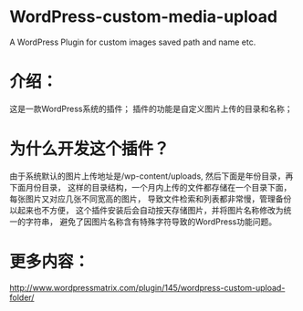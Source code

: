 # WordPress-custom-media-upload

A WordPress Plugin for custom images saved path and name etc.

# 介绍：
这是一款WordPress系统的插件；
插件的功能是自定义图片上传的目录和名称；

# 为什么开发这个插件？
由于系统默认的图片上传地址是/wp-content/uploads,
然后下面是年份目录，再下面月份目录，
这样的目录结构，一个月内上传的文件都存储在一个目录下面，
每张图片又对应几张不同宽高的图片，
导致文件检索和列表都非常慢，管理备份以起来也不方便，
这个插件安装后会自动按天存储图片，并将图片名称修改为统一的字符串，
避免了因图片名称含有特殊字符导致的WordPress功能问题。


# 更多内容：
http://www.wordpressmatrix.com/plugin/145/wordpress-custom-upload-folder/
